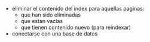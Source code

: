 - eliminar el contenido del index para aquellas paginas:
  - que han sido eliminadas
  - que estan vacias
  - que tienen contenido nuevo (para reindexar)
- conectarse con una base de datos
